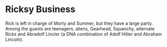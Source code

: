 # Ricksy Business

Rick is left in charge of Morty and Summer, but they have a large party. Among the guests are teenagers, aliens, Gearhead, Squanchy, alternate Ricks and Abradolf Lincler (a DNA combination of Adolf Hitler and Abraham Lincoln).